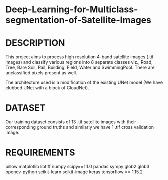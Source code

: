 # Deep-Learning-for-Multiclass-segmentation-of-Satellite-Images

# DESCRIPTION
This project aims to process high resolution 4-band satellite images (.tif images) and classify various regions into 8 separate classes viz., Road, Tree, Bare Soil, Rail, Building, Field, Water and SwimmingPool. There are unclassified pixels present as well.

The architecture used is a modification of the existing UNet model (We have clubbed UNet with a block of CloudNet).


# DATASET
Our training dataset consists of 13 .tif satellite images with their corresponding ground truths and similarly we have 1 .tif cross validation image.

# REQUIREMENTS
pillow
matplotlib 
libtiff 
numpy 
scipy==1.1.0 
pandas 
sympy 
glob2 
glob3 
opencv-python 
scikit-learn 
scikit-image 
keras
tensorflow == 1.15.2 

